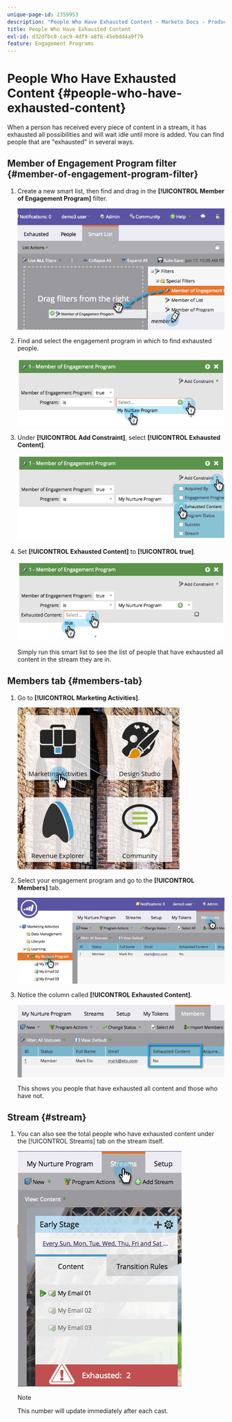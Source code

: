```yaml
---
unique-page-id: 2359953
description: "People Who Have Exhausted Content - Marketo Docs - Product Documentation"
title: People Who Have Exhausted Content
exl-id: d32dfbc0-cac9-4df9-a8f6-45ebdd4a9f79
feature: Engagement Programs
---
```

# People Who Have Exhausted Content {#people-who-have-exhausted-content}

When a person has received every piece of content in a stream, it has exhausted all possibilities and will wait idle until more is added. You can find people that are "exhausted" in several ways.

## Member of Engagement Program filter {#member-of-engagement-program-filter}

1. Create a new smart list, then find and drag in the **[!UICONTROL Member of Engagement Program]** filter.

   ![](assets/image2014-9-15-18-20-0.png)

1. Find and select the engagement program in which to find exhausted people.

   ![](assets/image2014-9-15-18-3a20-3a11.png)

1. Under **[!UICONTROL Add Constraint]**, select **[!UICONTROL Exhausted Content]**.

   ![](assets/image2014-9-15-18-3a20-3a17.png)

1. Set **[!UICONTROL Exhausted Content]** to **[!UICONTROL true]**.

   ![](assets/image2014-9-15-18-3a20-3a21.png)

   Simply run this smart list to see the list of people that have exhausted all content in the stream they are in.

## Members tab {#members-tab}

1. Go to **[!UICONTROL Marketing Activities]**.

   ![](assets/ma.png)

1. Select your engagement program and go to the **[!UICONTROL Members]** tab.

   ![](assets/memberstab.jpg)

1. Notice the column called **[!UICONTROL Exhausted Content]**.

   ![](assets/image2014-9-15-18-3a21-3a7.png)

   This shows you people that have exhausted all content and those who have not.

## Stream {#stream}

1. You can also see the total people who have exhausted content under the [!UICONTROL Streams] tab on the stream itself.

   ![](assets/image2014-9-15-18-3a21-3a38.png)

   >[!NOTE]
   >
   >This number will update immediately after each cast.
